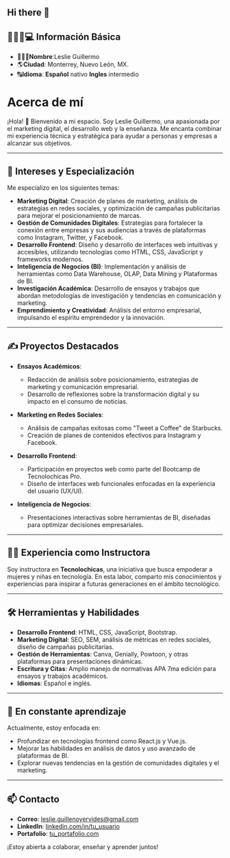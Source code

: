 ## Hi there 👋
## 👩🏻‍🦰💻 Información Básica

- 👩🏻‍🦰**Nombre**:Leslie Guillermo
- 🌎**Ciudad**: Monterrey, Nuevo León, MX.  
- 🔠**Idioma**: **Español** nativo
**Ingles** intermedio  


# Acerca de mí

¡Hola! 👋 Bienvenido a mi espacio. Soy Leslie Guillermo, una apasionada por el marketing digital, el desarrollo web y la enseñanza. Me encanta combinar mi experiencia técnica y estratégica para ayudar a personas y empresas a alcanzar sus objetivos.

---

## 🚀 Intereses y Especialización

Me especializo en los siguientes temas:

- **Marketing Digital**: Creación de planes de marketing, análisis de estrategias en redes sociales, y optimización de campañas publicitarias para mejorar el posicionamiento de marcas.
- **Gestión de Comunidades Digitales**: Estrategias para fortalecer la conexión entre empresas y sus audiencias a través de plataformas como Instagram, Twitter, y Facebook.
- **Desarrollo Frontend**: Diseño y desarrollo de interfaces web intuitivas y accesibles, utilizando tecnologías como HTML, CSS, JavaScript y frameworks modernos.
- **Inteligencia de Negocios (BI)**: Implementación y análisis de herramientas como Data Warehouse, OLAP, Data Mining y Plataformas de BI.
- **Investigación Académica**: Desarrollo de ensayos y trabajos que abordan metodologías de investigación y tendencias en comunicación y marketing.
- **Emprendimiento y Creatividad**: Análisis del entorno empresarial, impulsando el espíritu emprendedor y la innovación.

---

## ✍️ Proyectos Destacados

- **Ensayos Académicos**:
  - Redacción de análisis sobre posicionamiento, estrategias de marketing y comunicación empresarial.
  - Desarrollo de reflexiones sobre la transformación digital y su impacto en el consumo de noticias.

- **Marketing en Redes Sociales**:
  - Análisis de campañas exitosas como "Tweet a Coffee" de Starbucks.
  - Creación de planes de contenidos efectivos para Instagram y Facebook.

- **Desarrollo Frontend**:
  - Participación en proyectos web como parte del Bootcamp de Tecnolochicas Pro.
  - Diseño de interfaces web funcionales enfocadas en la experiencia del usuario (UX/UI).

- **Inteligencia de Negocios**:
  - Presentaciones interactivas sobre herramientas de BI, diseñadas para optimizar decisiones empresariales.

---

## 👩‍🏫 Experiencia como Instructora

Soy instructora en **Tecnolochicas**, una iniciativa que busca empoderar a mujeres y niñas en tecnología. En esta labor, comparto mis conocimientos y experiencias para inspirar a futuras generaciones en el ámbito tecnológico.

---

## 🛠️ Herramientas y Habilidades

- **Desarrollo Frontend**: HTML, CSS, JavaScript, Bootstrap.
- **Marketing Digital**: SEO, SEM, análisis de métricas en redes sociales, diseño de campañas publicitarias.
- **Gestión de Herramientas**: Canva, Genially, Powtoon, y otras plataformas para presentaciones dinámicas.
- **Escritura y Citas**: Amplio manejo de normativas APA 7ma edición para ensayos y trabajos académicos.
- **Idiomas**: Español e inglés.

---

## 🌱 En constante aprendizaje

Actualmente, estoy enfocada en:

- Profundizar en tecnologías frontend como React.js y Vue.js.
- Mejorar las habilidades en análisis de datos y uso avanzado de plataformas de BI.
- Explorar nuevas tendencias en la gestión de comunidades digitales y el marketing.

---

## 📫 Contacto

- **Correo**: leslie.guillenoyervides@gmail.com
- **LinkedIn**: [linkedin.com/in/tu_usuario](https://www.linkedin.com/in/leslie-guillermo-oyervides/)
- **Portafolio**: [tu_portafolio.com](leslie-guille.github.io)

¡Estoy abierta a colaborar, enseñar y aprender juntos!
